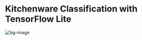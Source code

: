# Kitchenware Classification with TensorFlow Lite


![bg-image](https://user-images.githubusercontent.com/71631617/210061563-98870b6e-6f19-47c1-a9f3-fbd023719200.jpg)
